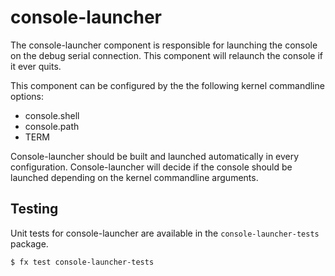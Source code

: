 # console-launcher

The console-launcher component is responsible for launching the console on the
debug serial connection. This component will relaunch the console if it ever
quits.

This component can be configured by the the following kernel commandline
options:
- console.shell
- console.path
- TERM

Console-launcher should be built and launched automatically in every
configuration. Console-launcher will decide if the console should be launched
depending on the kernel commandline arguments.

## Testing

Unit tests for console-launcher are available in the `console-launcher-tests`
package.

```
$ fx test console-launcher-tests
```

